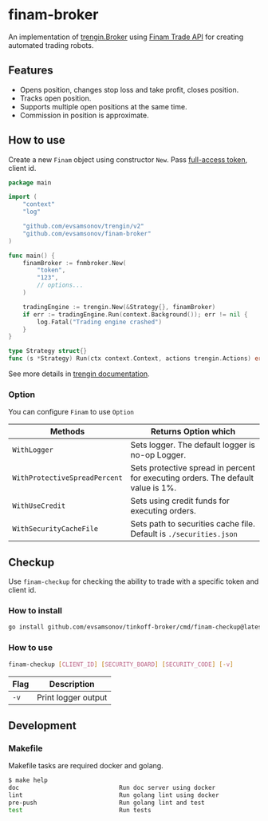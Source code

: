 # finam-broker

An implementation of [trengin.Broker](http://github.com/evsamsonov/trengin) using [Finam Trade API](https://finamweb.github.io/trade-api-docs/) 
for creating automated trading robots. 

## Features
- Opens position, changes stop loss and take profit, closes position.
- Tracks open position.
- Supports multiple open positions at the same time.
- Commission in position is approximate.

## How to use

Create a new `Finam` object using constructor `New`. Pass [full-access token](https://finamweb.github.io/trade-api-docs/tokens),
client id. 

```go
package main

import (
	"context"
	"log"

	"github.com/evsamsonov/trengin/v2"
	"github.com/evsamsonov/finam-broker"
)

func main() {
	finamBroker := fnmbroker.New(
		"token",
		"123",
		// options...
	)

	tradingEngine := trengin.New(&Strategy{}, finamBroker)
	if err := tradingEngine.Run(context.Background()); err != nil {
		log.Fatal("Trading engine crashed")
	}
}

type Strategy struct{}
func (s *Strategy) Run(ctx context.Context, actions trengin.Actions) error { panic("implement me") }
```

See more details in [trengin documentation](http://github.com/evsamsonov/trengin).

### Option

You can configure `Finam` to use `Option`

| Methods                       | Returns Option which                                                             |
|-------------------------------|----------------------------------------------------------------------------------|
| `WithLogger`                  | Sets logger. The default logger is no-op Logger.                                 |
| `WithProtectiveSpreadPercent` | Sets protective spread in percent for executing orders. The default value is 1%. |
| `WithUseCredit`               | Sets using credit funds for executing orders.                                    |
| `WithSecurityCacheFile`       | Sets path to securities cache file. Default is `./securities.json`               |

## Checkup

Use `finam-checkup` for checking the ability to trade with a specific token and client id. 

### How to install

```bash
go install github.com/evsamsonov/tinkoff-broker/cmd/finam-checkup@latest
```

### How to use 

```bash
finam-checkup [CLIENT_ID] [SECURITY_BOARD] [SECURITY_CODE] [-v]
 ```

| Flag | Description         |
|------|---------------------|
| `-v` | Print logger output |

## Development

### Makefile 

Makefile tasks are required docker and golang.

```bash
$ make help    
doc                            Run doc server using docker
lint                           Run golang lint using docker
pre-push                       Run golang lint and test
test                           Run tests
```
